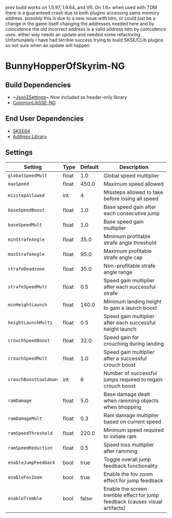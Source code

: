 prev build works on 1.5.97, 1.6.64, and VR. On 1.6+ when used with TDM there is a guaranteed crash due to both plugins accessing same memory address. possibly this is due to a new issue with tdm, or could just be a change in the game itself changing the addresses needed here and by coincidence the old incorrect address is a valid address tdm by coincidence uses. either way needs an update and needed some refactoring. Unfortunately I have had terrible success trying to build SKSE/CLib plugins so not sure when an update will happen

# BunnyHopperOfSkyrim-NG

## Build Dependencies
* ~[Json2Settings](https://github.com/Ryan-rsm-McKenzie/Json2Settings)~ Now included as header-only library
* [CommonLibSSE-NG](https://github.com/CharmedBaryon/CommonLibSSE-NG)

## End User Dependencies
* [SKSE64](https://skse.silverlock.org/)
* [Address Library](https://www.nexusmods.com/skyrimspecialedition/mods/32444)

## Settings
Setting | Type | Default | Description
--- | --- | --- | ---
`globalSpeedMult` | float | 1.0 | Global speed multiplier
`maxSpeed` | float | 450.0 | Maximum speed allowed
`misstepAllowed` | int | 4 | Missteps allowed to take before losing all speed
`baseSpeedBoost` | float | 1.0 | Base speed gain after each consecutive jump
`baseSpeedMult` | float | 1.0 | Base speed gain multiplier
`minStrafeAngle` | float | 35.0 | Minimum profitable strafe angle threshold
`maxStrafeAngle` | float | 95.0 | Maximum profitable strafe angle cap
`strafeDeadzone` | float | 35.0 | Non-profitable strafe angle range
`strafeSpeedMult` | float | 0.5 | Speed gain multiplier after each successful strafe
`minHeightLaunch` | float | 140.0 | Minimum landing height to gain a launch boost
`heightLaunchMulti` | float | 0.5 | Speed gain multiplier after each successful height launch
`crouchSpeedBoost` | float | 32.0 | Speed gain for crouching during landing
`crouchSpeedMult` | float | 1.0 | Speed gain multiplier after a successful crouch boost
`crouchBoostCooldown` | int | 6 | Number of successful jumps required to regain crouch boost
`ramDamage` | float | 5.0 | Base damage dealt when ramming objects when bhopping
`ramDamageMult` | float | 0.3 | Ram damage multiplier based on current speed
`ramSpeedThreshold` | float | 220.0 | Minimum speed required to initiate ram
`ramSpeedReduction` | float | 0.5 | Speed loss multiplier after ramming
`enableJumpFeedback` | bool | true | Toggle overall jump feedback functionality
`enableFovZoom` | bool | true | Enable the fov zoom effect for jump feedback
`enableTremble` | bool | false | Enable the screen tremble effect for jump feedback (causes visual artifacts)
